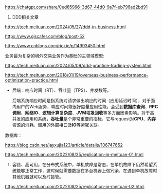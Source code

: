 https://chatgpt.com/share/0ed65966-3d67-44d0-9a7f-eb796ad2bd91

1. DDD相关文章

https://tech.meituan.com/2024/05/27/ddd-in-business.html

https://www.giscafer.com/blog/post-52

https://www.cnblogs.com/rickie/p/14993450.html

业务最为复杂的境外交易业务作为基础的主领域模型:

https://tech.meituan.com/2024/05/09/ddd-practice-trading-system.html

https://tech.meituan.com/2018/01/19/overseas-business-performance-optimization-practice.html

- 后端：响应时间（RT）、吞吐量（TPS）、并发数等。
    
    后端系统响应时间是指系统对请求做出响应的时间（应用延迟时间），对于面向用户的Web服务，响应时间能很好度量应用性能，会受到**数据库查询**、**RPC调用**、**网络IO**、**逻辑计算复杂度**、**JVM垃圾回收**等多方面因素影响。对于高并发的应用和系统，**吞吐量**是个非常重要的指标，它与request对**CPU**、**内存**资源的消耗，调用的外部接口及**IO**等紧密关联。
    

数据库：

https://blog.csdn.net/jayxujia123/article/details/106747652

https://tech.meituan.com/2022/08/25/replication-in-meituan-01.html

1. 容错、高可用，在分布式系统中，单机故障是常态，在单机故障下仍然希望系统能够正常工作，这时候就需要数据在多台机器上做冗余，在遇到单机故障时其他机器就可以及时接管。

https://tech.meituan.com/2022/08/25/replication-in-meituan-02.html